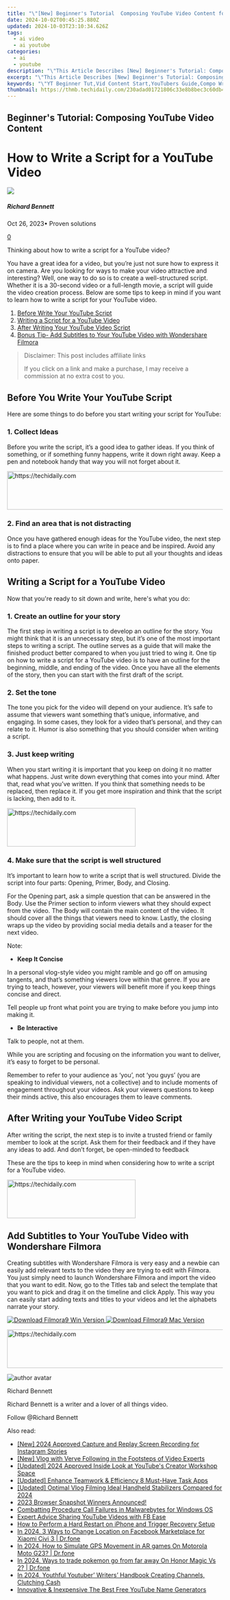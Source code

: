 ```yaml
---
title: "\"[New] Beginner's Tutorial  Composing YouTube Video Content for 2024\""
date: 2024-10-02T00:45:25.880Z
updated: 2024-10-03T23:10:34.626Z
tags:
  - ai video
  - ai youtube
categories:
  - ai
  - youtube
description: "\"This Article Describes [New] Beginner's Tutorial: Composing YouTube Video Content for 2024\""
excerpt: "\"This Article Describes [New] Beginner's Tutorial: Composing YouTube Video Content for 2024\""
keywords: "\"YT Beginner Tut,Vid Content Start,YouTubers Guide,Compo Write-Up,Learn Vid Script,Starting Channel,Video Creation Basics\""
thumbnail: https://thmb.techidaily.com/230adad01721806c33e8b8bec3c60db44af37ad2338e40c998d0c7dc6ff96d9a.jpg
---
```


## Beginner's Tutorial: Composing YouTube Video Content

# How to Write a Script for a YouTube Video

![](https://images.wondershare.com/filmora/article-images/richard-bennett.jpg)

##### Richard Bennett

 Oct 26, 2023• Proven solutions

[0](#commentsBoxSeoTemplate)

Thinking about how to write a script for a YouTube video?

You have a great idea for a video, but you’re just not sure how to express it on camera. Are you looking for ways to make your video attractive and interesting? Well, one way to do so is to create a well-structured script. Whether it is a 30-second video or a full-length movie, a script will guide the video creation process. Below are some tips to keep in mind if you want to learn how to write a script for your YouTube video.

1. [Before Write Your YouTube Script](#before)
2. [Writing a Script for a YouTube Video](#writing)
3. [After Writing Your YouTube Video Script](#after)
4. [Bonus Tip- Add Subtitles to Your YouTube Video with Wondershare Filmora](#bonus)

>  Disclaimer: This post includes affiliate links
>
>  If you click on a link and make a purchase, I may receive a commission at no extra cost to you.
>

## Before You Write Your YouTube Script

Here are some things to do before you start writing your script for YouTube:

### 1\. Collect Ideas

Before you write the script, it’s a good idea to gather ideas. If you think of something, or if something funny happens, write it down right away. Keep a pen and notebook handy that way you will not forget about it.

<!-- affiliate ads begin -->
<a href="https://appsumo.8odi.net/c/5597632/2037351/7443" target="_top" id="2037351">
  <img src="//a.impactradius-go.com/display-ad/7443-2037351" border="0" alt="https://techidaily.com" width="728" height="90"/>
</a>
<img height="0" width="0" src="https://appsumo.8odi.net/i/5597632/2037351/7443" style="position:absolute;visibility:hidden;" border="0" />
<!-- affiliate ads end -->

### 2\. Find an area that is not distracting

Once you have gathered enough ideas for the YouTube video, the next step is to find a place where you can write in peace and be inspired. Avoid any distractions to ensure that you will be able to put all your thoughts and ideas onto paper.

## Writing a Script for a YouTube Video

Now that you're ready to sit down and write, here's what you do:

### 1\. Create an outline for your story

The first step in writing a script is to develop an outline for the story. You might think that it is an unnecessary step, but it’s one of the most important steps to writing a script. The outline serves as a guide that will make the finished product better compared to when you just tried to wing it. One tip on how to write a script for a YouTube video is to have an outline for the beginning, middle, and ending of the video. Once you have all the elements of the story, then you can start with the first draft of the script.

### 2\. Set the tone

The tone you pick for the video will depend on your audience. It’s safe to assume that viewers want something that’s unique, informative, and engaging. In some cases, they look for a video that’s personal, and they can relate to it. Humor is also something that you should consider when writing a script.

### 3\. Just keep writing

When you start writing it is important that you keep on doing it no matter what happens. Just write down everything that comes into your mind. After that, read what you’ve written. If you think that something needs to be replaced, then replace it. If you get more inspiration and think that the script is lacking, then add to it.

<!-- affiliate ads begin -->
<a href="https://aligracehair.sjv.io/c/5597632/1902319/19272" target="_top" id="1902319">
  <img src="//a.impactradius-go.com/display-ad/19272-1902319" border="0" alt="https://techidaily.com" width="300" height="90"/>
</a>
<img height="0" width="0" src="https://aligracehair.sjv.io/i/5597632/1902319/19272" style="position:absolute;visibility:hidden;" border="0" />
<!-- affiliate ads end -->

### 4\. Make sure that the script is well structured

It’s important to learn how to write a script that is well structured. Divide the script into four parts: Opening, Primer, Body, and Closing.

For the Opening part, ask a simple question that can be answered in the Body. Use the Primer section to inform viewers what they should expect from the video. The Body will contain the main content of the video. It should cover all the things that viewers need to know. Lastly, the closing wraps up the video by providing social media details and a teaser for the next video.

Note:

* **Keep It Concise**

In a personal vlog-style video you might ramble and go off on amusing tangents, and that’s something viewers love within that genre. If you are trying to teach, however, your viewers will benefit more if you keep things concise and direct.

Tell people up front what point you are trying to make before you jump into making it.

* **Be Interactive**

Talk to people, not at them.

While you are scripting and focusing on the information you want to deliver, it’s easy to forget to be personal.

Remember to refer to your audience as ‘you’, not ‘you guys’ (you are speaking to individual viewers, not a collective) and to include moments of engagement throughout your videos. Ask your viewers questions to keep their minds active, this also encourages them to leave comments.

## After Writing your YouTube Video Script

After writing the script, the next step is to invite a trusted friend or family member to look at the script. Ask them for their feedback and if they have any ideas to add. And don’t forget, be open-minded to feedback

These are the tips to keep in mind when considering how to write a script for a YouTube video.

<!-- affiliate ads begin -->
<a href="https://aligracehair.sjv.io/c/5597632/2027176/19272" target="_top" id="2027176">
  <img src="//a.impactradius-go.com/display-ad/19272-2027176" border="0" alt="https://techidaily.com" width="300" height="90"/>
</a>
<img height="0" width="0" src="https://aligracehair.sjv.io/i/5597632/2027176/19272" style="position:absolute;visibility:hidden;" border="0" />
<!-- affiliate ads end -->

## Add Subtitles to Your YouTube Video with Wondershare Filmora

Creating subtitles with Wondershare Filmora is very easy and a newbie can easily add relevant texts to the video they are trying to edit with Filmora. You just simply need to launch Wondershare Filmora and import the video that you want to edit. Now, go to the Titles tab and select the template that you want to pick and drag it on the timeline and click Apply. This way you can easily start adding texts and titles to your videos and let the alphabets narrate your story.

[![Download Filmora9 Win Version](https://images.wondershare.com/filmora/guide/download-btn-win.jpg) ](https://tools.techidaily.com/wondershare/filmora/download/) [![Download Filmora9 Mac Version](https://images.wondershare.com/filmora/guide/download-btn-mac.jpg) ](https://tools.techidaily.com/wondershare/filmora/download/)

<!-- affiliate ads begin -->
<a href="https://appsumo.8odi.net/c/5597632/2144289/7443" target="_top" id="2144289">
  <img src="//a.impactradius-go.com/display-ad/7443-2144289" border="0" alt="https://techidaily.com" width="728" height="90"/>
</a>
<img height="0" width="0" src="https://appsumo.8odi.net/i/5597632/2144289/7443" style="position:absolute;visibility:hidden;" border="0" />
<!-- affiliate ads end -->

![author avatar](https://images.wondershare.com/filmora/article-images/richard-bennett.jpg)

Richard Bennett

Richard Bennett is a writer and a lover of all things video.

Follow @Richard Bennett

<ins class="adsbygoogle"
     style="display:block"
     data-ad-format="autorelaxed"
     data-ad-client="ca-pub-7571918770474297"
     data-ad-slot="1223367746"></ins>

<ins class="adsbygoogle"
     style="display:block"
     data-ad-client="ca-pub-7571918770474297"
     data-ad-slot="8358498916"
     data-ad-format="auto"
     data-full-width-responsive="true"></ins>

<span class="atpl-alsoreadstyle">Also read:</span>
<div><ul>
<li><a href="https://instagram-video-recordings.techidaily.com/new-2024-approved-capture-and-replay-screen-recording-for-instagram-stories/"><u>[New] 2024 Approved Capture and Replay Screen Recording for Instagram Stories</u></a></li>
<li><a href="https://youtube-lab.techidaily.com/log-with-verve-following-in-the-footsteps-of-video-experts/"><u>[New] Vlog with Verve Following in the Footsteps of Video Experts</u></a></li>
<li><a href="https://youtube-lab.techidaily.com/ed-2024-approved-inside-look-at-youtubes-creator-workshop-space/"><u>[Updated] 2024 Approved Inside Look at YouTube's Creator Workshop Space</u></a></li>
<li><a href="https://facebook-video-recording.techidaily.com/updated-enhance-teamwork-and-efficiency-8-must-have-task-apps/"><u>[Updated] Enhance Teamwork & Efficiency 8 Must-Have Task Apps</u></a></li>
<li><a href="https://vp-tips.techidaily.com/updated-optimal-vlog-filming-ideal-handheld-stabilizers-compared-for-2024/"><u>[Updated] Optimal Vlog Filming Ideal Handheld Stabilizers Compared for 2024</u></a></li>
<li><a href="https://video-screen-grab.techidaily.com/1715701078643-2023-browser-snapshot-winners-announced/"><u>2023 Browser Snapshot Winners Announced!</u></a></li>
<li><a href="https://windows11.techidaily.com/combatting-procedure-call-failures-in-malwarebytes-for-windows-os/"><u>Combatting Procedure Call Failures in Malwarebytes for Windows OS</u></a></li>
<li><a href="https://youtube-lab.techidaily.com/t-advice-sharing-youtube-videos-with-fb-ease/"><u>Expert Advice Sharing YouTube Videos with FB Ease</u></a></li>
<li><a href="https://fox-that.techidaily.com/how-to-perform-a-hard-restart-on-iphone-and-trigger-recovery-setup/"><u>How to Perform a Hard Restart on iPhone and Trigger Recovery Setup</u></a></li>
<li><a href="https://fake-location.techidaily.com/in-2024-3-ways-to-change-location-on-facebook-marketplace-for-xiaomi-civi-3-drfone-by-drfone-virtual-android/"><u>In 2024, 3 Ways to Change Location on Facebook Marketplace for Xiaomi Civi 3 | Dr.fone</u></a></li>
<li><a href="https://review-topics.techidaily.com/in-2024-how-to-simulate-gps-movement-in-ar-games-on-motorola-moto-g23-drfone-by-drfone-virtual-android/"><u>In 2024, How to Simulate GPS Movement in AR games On Motorola Moto G23? | Dr.fone</u></a></li>
<li><a href="https://pokemon-go-android.techidaily.com/in-2024-ways-to-trade-pokemon-go-from-far-away-on-honor-magic-vs-2-drfone-by-drfone-virtual-android/"><u>In 2024, Ways to trade pokemon go from far away On Honor Magic Vs 2? | Dr.fone</u></a></li>
<li><a href="https://youtube-lab.techidaily.com/24-youthful-youtuber-writers-handbook-creating-channels-clutching-cash/"><u>In 2024, Youthful Youtuber’ Writers’ Handbook Creating Channels, Clutching Cash</u></a></li>
<li><a href="https://youtube-lab.techidaily.com/ative-and-inexpensive-the-best-free-youtube-name-generators/"><u>Innovative & Inexpensive The Best Free YouTube Name Generators</u></a></li>
</ul></div>

